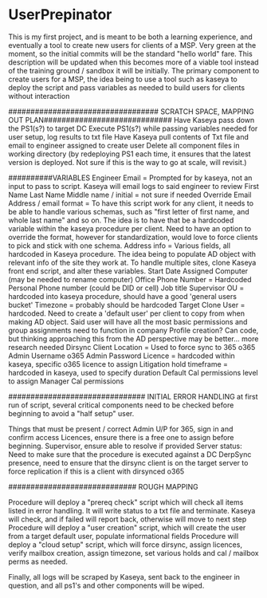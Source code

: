 # UserPrepinator
This is my first project, and is meant to be both a learning experience, and eventually a tool to create new users for clients of a MSP. Very green at the moment, so the initial commits will be the standard "hello world" fare. This description will be updated when this becomes more of a viable tool instead of the training ground / sandbox it will be initially. 
The primary component to create users for a MSP, the idea being to use a tool such as kaseya to deploy the script and pass variables as needed to build users for clients without interaction



################################## SCRATCH SPACE, MAPPING OUT PLAN#############################
Have Kaseya pass down the PS1(s?) to target DC
Execute PS1(s?) while passing variables needed for user setup, log results to txt file
Have Kaseya pull contents of Txt file and email to engineer assigned to create user
Delete all component files in working directory (by redeploying PS1 each time, it ensures that the latest version is deployed. Not sure if this is the way to go at scale, will revisit.)


##########VARIABLES
Engineer Email = Prompted for by kaseya, not an input to pass to script. Kaseya will email logs to said engineer to review
First Name
Last Name
Middle name / initial = not sure if needed
Override Email Address / email format = To have this script work for any client, it needs to be able to handle various schemas, such as "first letter of first name, and whole last name" and so on. The idea is to have that be a hardcoded variable within the kaseya procedure per client. Need to have an option to override the format, however for standardization, would love to force clients to pick and stick with one schema. 
Address info = Various fields, all hardcoded in Kaseya procedure. The idea being to populate AD object with relevant info of the site they work at. To handle multiple sites, clone Kaseya front end script, and alter these variables. 
Start Date
Assigned Computer (may be needed to rename computer)
Office Phone Number = Hardcoded
Personal Phone number (could be DID or cell)
Job title
Supervisor
OU = hardcoded into kaseya procedure, should have a good 'general users bucket'
Timezone = probably should be hardcoded
Target Clone User = hardcoded. Need to create a 'default user' per client to copy from when making AD object. Said user will have all the most basic permissions and group assignments need to function in company
Profile creation? Can code, but thinking approaching this from the AD perspective may be better... more research needed
Dirsync Client Location = Used to force sync to 365
o365 Admin Username
o365 Admin Password
Licence = hardcoded within kaseya, specific o365 licence to assign
Litigation hold timeframe = hardcoded in kaseya, used to specify duration
Default Cal permissions level to assign
Manager Cal permissions



############################### INITIAL ERROR HANDLING
at first run of script, several critical components need to be checked before beginning to avoid a "half setup" user. 

Things that must be present / correct
Admin U/P for 365, sign in and confirm access
Licences, ensure there is a free one to assign before beginning. 
Supervisor, ensure able to resolve if provided
Server status: Need to make sure that the procedure is executed against a DC
DerpSync presence, need to ensure that the dirsync client is on the target server to force replication if this is a client with dirsynced o365


############################# ROUGH MAPPING

Procedure will deploy a "prereq check" script which will check all items listed in error handling. It will write status to a txt file and terminate. Kaseya will check, and if failed will report back, otherwise will move to next step
Procedure will deploy a "user creation" script, which will create the user from a target default user, populate informational fields
Procedure will deploy a "cloud setup" script, which will force dirsync, assign licences, verify mailbox creation, assign timezone, set various holds and cal / mailbox perms as needed. 

Finally, all logs will be scraped by Kaseya, sent back to the engineer in question, and all ps1's and other components will be wiped. 